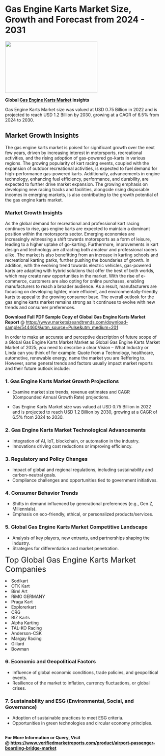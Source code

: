 <H1>Gas Engine Karts Market Size, Growth and Forecast from 2024 - 2031</H1><img class="aligncenter size-medium wp-image-584254" src="https://thirdeyenews.in/wp-content/uploads/2024/09/Global-Market-Research-300x168.jpeg" alt="" width="300" height="168" /><p><strong>Global&nbsp;<a href="https://www.marketsizeandtrends.com/download-sample/544460/&amp;utm_source=Pulse&amp;utm_medium=201">Gas Engine Karts Market</a> Insights</strong></p><p>Gas Engine Karts Market size was valued at USD 0.75 Billion in 2022 and is projected to reach USD 1.2 Billion by 2030, growing at a CAGR of 6.5% from 2024 to 2030.</p><p><h2>Market Growth Insights</h2> The gas engine karts market is poised for significant growth over the next few years, driven by increasing interest in motorsports, recreational activities, and the rising adoption of gas-powered go-karts in various regions. The growing popularity of kart racing events, coupled with the expansion of outdoor recreational activities, is expected to fuel demand for high-performance gas-powered karts. Additionally, advancements in engine technology, enhancing fuel efficiency, performance, and durability, are expected to further drive market expansion. The growing emphasis on developing new racing tracks and facilities, alongside rising disposable incomes in emerging markets, is also contributing to the growth potential of the gas engine karts market.  <h3>Market Growth Insights</h3> As the global demand for recreational and professional kart racing continues to rise, gas engine karts are expected to maintain a dominant position within the motorsports sector. Emerging economies are increasingly witnessing a shift towards motorsports as a form of leisure, leading to a higher uptake of go-karting. Furthermore, improvements in kart design and technology are attracting both amateur and professional racers alike. The market is also benefitting from an increase in karting schools and recreational karting parks, further pushing the boundaries of growth. In addition, with the evolving trend towards electric vehicles, gas-powered karts are adapting with hybrid solutions that offer the best of both worlds, which may create new opportunities in the market. With the rise of e-commerce, customers are also opting for online purchases, enabling manufacturers to reach a broader audience. As a result, manufacturers are focusing on developing lighter, more efficient, and environmentally-friendly karts to appeal to the growing consumer base. The overall outlook for the gas engine karts market remains strong as it continues to evolve with new trends and consumer preferences. </p><p><span class=""><strong>Download Full PDF Sample Copy of Global Gas Engine Karts Market Report</strong> @ <a href="https://www.marketsizeandtrends.com/download-sample/544460/&amp;utm_source=Pulse&amp;utm_medium=201" target="_blank">https://www.marketsizeandtrends.com/download-sample/544460/&amp;utm_source=Pulse&amp;utm_medium=201</a></span></p><p>In order to make an accurate and perceptive description of future scope of a Global&nbsp;Gas Engine Karts Market Market as Global&nbsp;Gas Engine Karts Market Market of 2025, you need to describe a clear Vision &ndash; What Industry or Linda can you think of for example: Quote from a Technology, healthcare, automotive, renewable energy, name the market you are Reffering to. However, some general trends and factors usually impact market reports and their future outlook include:</p><h3>1.&nbsp;<strong>Gas Engine Karts Market Growth Projections</strong></h3><ul><li>Examine market size trends, revenue estimates and CAGR (Compounded Annual Growth Rate) projections.</li><li><p>Gas Engine Karts Market size was valued at USD 0.75 Billion in 2022 and is projected to reach USD 1.2 Billion by 2030, growing at a CAGR of 6.5% from 2024 to 2030.</p></li></ul><h3>2.&nbsp;<strong>Gas Engine Karts Market Technological Advancements</strong></h3><ul><li>Integration of AI, IoT, blockchain, or automation in the industry.</li><li>Innovations driving cost reductions or improving efficiency.</li></ul><h3>3.&nbsp;<strong>Regulatory and Policy Changes</strong></h3><ul><li>Impact of global and regional regulations, including sustainability and carbon-neutral goals.</li><li>Compliance challenges and opportunities tied to government initiatives.</li></ul><h3>4.&nbsp;<strong>Consumer Behavior Trends</strong></h3><ul><li>Shifts in demand influenced by generational preferences (e.g., Gen Z, Millennials).</li><li>Emphasis on eco-friendly, ethical, or personalized products/services.</li></ul><h3>5.&nbsp;<strong>Global Gas Engine Karts Market Competitive Landscape</strong></h3><ul><li>Analysis of key players, new entrants, and partnerships shaping the industry.</li><li>Strategies for differentiation and market penetration.</li></ul><p data-pm-slice="1 1 []"><span style="color: inherit; font-family: inherit; font-size: 25px;">Top Global Gas Engine Karts Market Companies</span></p><div class="" data-test-id=""><p><li>Sodikart</li><li> OTK Kart</li><li> Birel Art</li><li> RiMO GERMANY</li><li> Praga Kart</li><li> Explorerkart</li><li> CRG</li><li> BIZ Karts</li><li> Alpha Karting</li><li> TAL-KO Racing</li><li> Anderson-CSK</li><li> Margay Racing</li><li> Gillard</li><li> Bowman</li></p></div><h3>6.&nbsp;<strong>Economic and Geopolitical Factors</strong></h3><ul><li>Influence of global economic conditions, trade policies, and geopolitical events.</li><li>Resilience of the market to inflation, currency fluctuations, or global crises.</li></ul><h3>7.&nbsp;<strong>Sustainability and ESG (Environmental, Social, and Governance)</strong></h3><ul><li>Adoption of sustainable practices to meet ESG criteria.</li><li>Opportunities in green technologies and circular economy principles.</li></ul><h2><strong style="font-size: 14px;">For More Information or Query, Visit @&nbsp;</strong><a style="background-color: #ffffff; font-size: 14px;" href="https://www.marketsizeandtrends.com/report/gas-engine-karts-market/" target="_blank">https://www.verifiedmarketreports.com/product/airport-passenger-boarding-bridge-market</a></h2>